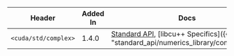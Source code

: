 | Header                                         | Added In                              | Docs |
|------------------------------------------------|---------------------------------------|------|
| `<cuda/std/complex>`                           | 1.4.0                                 | [Standard API](https://en.cppreference.com/w/cpp/header/complex), [libcu++ Specifics]({{ "standard_api/numerics_library/complex.html" | relative_url }}) |

